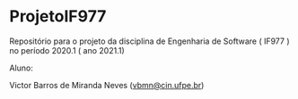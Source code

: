 # ProjetoIF977
Repositório para o projeto da disciplina de Engenharia de Software ( IF977 ) no período 2020.1 ( ano 2021.1)


Aluno:

Victor Barros de Miranda Neves (vbmn@cin.ufpe.br)
